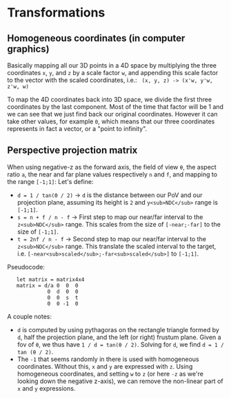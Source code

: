 Transformations
===============
## Homogeneous coordinates (in computer graphics)

Basically mapping all our 3D points in a 4D space by multiplying the three coordinates `x`, `y`, and `z` by a scale factor `w`, and appending this scale factor to the vector with the scaled coordinates, i.e.:
  ` (x, y, z) -> (x'w, y'w, z'w, w)`

To map the 4D coordinates back into 3D space, we divide the first three coordinates by the last component. 
Most of the time that factor will be 1 and we can see that we just find back our original coordinates. However it can take other values, for example `0`, which means that our three coordinates represents in fact a vector, or a "point to infinity".

## Perspective projection matrix

When using negative-z as the forward axis, the field of view `θ`, the aspect ratio `a`, the near and far plane values respectively `n` and `f`, and mapping to the range `[-1;1]`:
Let's define:
* `d = 1 / tan(Θ / 2)` -> `d` is the distance between our PoV and our projection plane, assuming its height is `2` and `y<sub>NDC</sub>` range is `[-1;1]`.
* `s = n + f / n - f` -> First step to map our near/far interval to the `z<sub>NDC</sub>` range. This scales from the size of `[-near;-far]` to the size of `[-1;1]`.  
* `t = 2nf / n - f` -> Second step to map our near/far interval to the `z<sub>NDC</sub>` range. This translate the scaled interval to the target, i.e. `[-near<sub>scaled</sub>;-far<sub>scaled</sub>]` to `[-1;1]`.

Pseudocode:
```
   let matrix = matrix4x4
   matrix = d/a 0  0  0
             0  d  0  0
             0  0  s  t
             0  0 -1  0
```

A couple notes:
* `d` is computed by using pythagoras on the rectangle triangle formed by `d`, half the projection plane, and the left (or right) frustum plane. Given a fov of `θ`, we thus have `1 / d = tan(θ / 2)`. Solving for `d`, we find `d = 1 / tan (θ / 2)`.
* The `-1` that seems randomly in there is used with homogeneous coordinates. Without this, `x` and `y` are expressed with `z`. Using homogeneous coordinates, and setting `w` to `z` (or here `-z` as we're looking down the negative z-axis), we can remove the non-linear part of `x` and `y` expressions.
